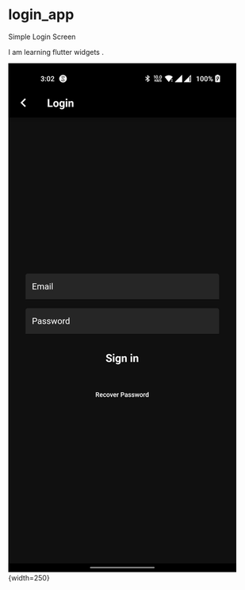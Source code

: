 # login_app

Simple Login Screen 
 
I am learning flutter widgets .



![screenshot image](screenshot.jpg){width=250}

